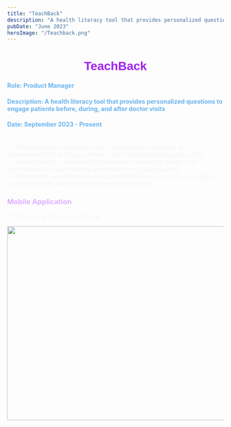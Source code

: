 ```yaml
---
title: "TeachBack"
description: "A health literacy tool that provides personalized questions to engage patients before, during, and after doctor visits"
pubDate: "June 2023"
heroImage: "/Teachback.png"
---
```

<h1 style="text-align:center;color:#A020F0;font-family:Arial"><b>TeachBack</b></h1>

<h4 style = "color:#6CB4EE;"> Role: Product Manager </h4>
<h4 style = "color:#6CB4EE;">Description: A health literacy tool that provides personalized questions to engage patients before, during, and after doctor visits</h4>
<h4 style = "color:#6CB4EE;">Date: September 2023 - Present</h4><br>




<li style="color:#F5F5F5;">Prototyped four innovative UI/UX app features via Figma and implemented A/B testing to enhance user satisfaction ratings by 40%
</li>

<li style="color:#F5F5F5;">Conducted 20+ physician interviews and surveys to gauge user satisfaction with app features and streamline its user journey</li>

<li style="color:#F5F5F5;">Connecting with pilot clinics to launch MVP and revamping TeachBack’s slide deck to be used in startup pitch competitions</li>

<h3 style = "color:#E0B0FF;">Mobile Application </h3>
<p style="color:#F5F5F5;">* <i>Click Phone Screens to Enlarge</i></p>

<style>
    .img {
        width: 1000px;
        height: 450px;
    }

    .fullsize {
        border: 1px solid #272935;;
        z-index: 200;
        cursor: zoom-out;
        display: block;
        width: 1775px;
        max-width: 1200px;
        height: 700px;
        position: fixed;
        left: 230px;
        top: 35px;
    }    
</style>

</head>

<body>
    <div id="gallery">
    <img src="\teachbackapp.png" class="img" id="img1" onclick="change (this)">
</div>
    <script>
            function change (element) {
                element.classList.toggle("fullsize");
            }

